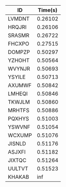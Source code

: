|ID|Time(s)|
|-|-|
|LVMDNT|0.26102|
|HRQJRI|0.26106|
|SRASMR|0.26722|
|FHCXPO|0.27515|
|DOMPZP|0.50297|
|YZHOHT|0.50564|
|WVYNJR|0.50693|
|YSYILE|0.50713|
|AXUMWF|0.50842|
|LMHEQI|0.50846|
|TKWJLM|0.50860|
|MRHTFS|0.50886|
|PQXHYS|0.51003|
|YSWVNF|0.51054|
|WCXUMP|0.51076|
|JISNLD|0.51176|
|ASJXFI|0.51182|
|JIXTQC|0.51264|
|UULTVT|0.51523|
|KHAKAB|inf|
